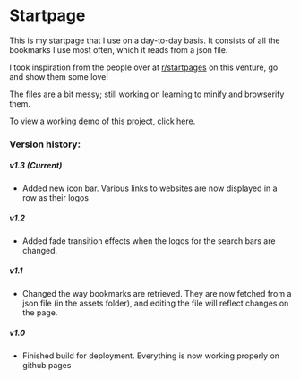 # Startpage

This is my startpage that I use on a day-to-day basis. It consists of all the bookmarks I use most often, which it reads from a
json file.

I took inspiration from the people over at [r/startpages](https://www.reddit.com/r/startpages) on this venture, go and show them some love!

The files are a bit messy; still working on learning to minify and browserify them.

To view a working demo of this project, click [here](https://russelldutton.github.io/).

### Version history:
##### v1.3 (Current)
- Added new icon bar. Various links to websites are now displayed in a row as their logos

##### v1.2
- Added fade transition effects when the logos for the search bars are changed.

##### v1.1
- Changed the way bookmarks are retrieved. They are now fetched from a json file (in the assets folder), and editing the file
will reflect changes on the page.

##### v1.0
- Finished build for deployment. Everything is now working properly on github pages
